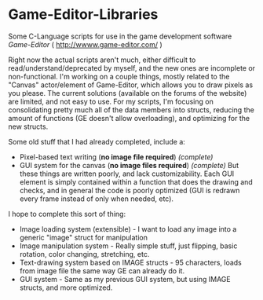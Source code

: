 Game-Editor-Libraries
=====================

Some C-Language scripts for use in the game development software *Game-Editor*
( http://wwww.game-editor.com/ )

Right now the actual scripts aren't much, either difficult to read/understand/deprecated by myself, and the new ones are incomplete or non-functional. I'm working on a couple things, mostly related to the "Canvas" actor/element of Game-Editor, which allows you to draw pixels as you please. The current solutions (available on the forums of the website) are limited, and not easy to use. For my scripts, I'm focusing on consolidating pretty much all of the data members into structs, reducing the amount of functions (GE doesn't allow overloading), and optimizing for the new structs.

Some old stuff that I had already completed, include a:
-  Pixel-based text writing (**no image file required**) *(complete)*
-  GUI system for the canvas (**no image files required**) *(complete)*
But these things are written poorly, and lack customizability. Each GUI element is simply contained within a function that does the drawing and checks, and in general the code is poorly optimized (GUI is redrawn every frame instead of only when needed, etc).

I hope to complete this sort of thing:
-  Image loading system (extensible) - I want to load any image into a generic "image" struct for manipulation
-  Image manipulation system - Really simple stuff, just flipping, basic rotation, color changing, stretching, etc.
-  Text-drawing system based on IMAGE structs - 95 characters, loads from image file the same way GE can already do it.
-  GUI system - Same as my previous GUI system, but using IMAGE structs, and more optimized.
